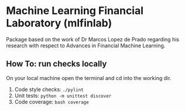 # Machine Learning Financial Laboratory (mlfinlab)
Package based on the work of Dr Marcos Lopez de Prado regarding his research with respect to Advances in Financial Machine Learning.

## How To: run checks locally
On your local machine open the terminal and cd into the working dir. 
1. Code style checks: ```./pylint```
2. Unit tests: ```python -m unittest discover```
3. Code coverage: ```bash coverage```
